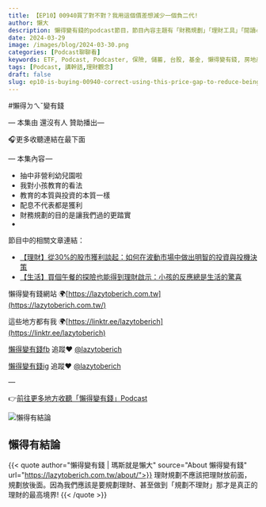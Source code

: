 ```yaml
---
title: 【EP10】00940買了對不對？我用這個價差想減少一個負二代!
author: 懶大
description: 懶得變有錢的podcast節目，節目內容主題有「財務規劃」「理財工具」「閱讀心得」「職涯與生活」，內容涵蓋了你與金錢會產生的所有關係。如果想要讓自己對「財務規劃」的本質有更進一步的認識，歡迎訂閱、追蹤、分享並歡迎進一步提出你的想法，讓更多人一起財務有規劃、快樂有方法。
date: 2024-03-29
image: /images/blog/2024-03-30.png
categories: [Podcast聊聊看]
keywords: ETF, Podcast, Podcaster, 保險, 儲蓄, 台股, 基金, 懶得變有錢, 房地產, 投資, 投資理財, 支出, 收入, 月配息, 理財, 理財規劃, 瑪斯理財兩三事, 稅務, 總體經濟, 美股, 職涯心得, 股利收入, 複委託, 記帳, 讀書心得, 財務規劃, 財商, 貸款, 資產配置, 退休規劃, 開源節流
tags: [Podcast, 講幹話,理財觀念]
draft: false
slug: ep10-is-buying-00940-correct-using-this-price-gap-to-reduce-being-the-second-generation-in-debt
---
```

#懶得ㄉㄟˇ變有錢

— 本集由 還沒有人 贊助播出—

🎧更多收聽連結在最下面

— 本集內容 —

- 抽中非營利幼兒園啦
- 我對小孩教育的看法
- 教育的本質與投資的本質一樣
- 配息不代表都是獲利
- 財務規劃的目的是讓我們過的更踏實
- 

節目中的相關文章連結：

- [【理財】從30%的股市獲利談起：如何在波動市場中做出明智的投資與投機決策](https://lazytoberich.com.tw/p/%E7%90%86%E8%B2%A1%E5%BE%9E30%E7%9A%84%E8%82%A1%E5%B8%82%E7%8D%B2%E5%88%A9%E8%AB%87%E8%B5%B7%E5%A6%82%E4%BD%95%E5%9C%A8%E6%B3%A2%E5%8B%95%E5%B8%82%E5%A0%B4%E4%B8%AD%E5%81%9A%E5%87%BA%E6%98%8E%E6%99%BA%E7%9A%84%E6%8A%95%E8%B3%87%E8%88%87%E6%8A%95%E6%A9%9F%E6%B1%BA%E7%AD%96/)
- [【生活】買個午餐的探險也能得到理財啟示：小孩的反應總是生活的驚喜](https://lazytoberich.com.tw/p/mai-ge-wu-can-de-tan-xian-ye-neng-de-dao-li-cai-qi-shi-xiao-hai-de-fan-ying-zong-shi-sheng-huo-de-jing-xi/)

懶得變有錢網站 🌍[https://lazytoberich.com.tw](https://lazytoberich.com.tw/)

這些地方都有我 🌍[https://linktr.ee/lazytoberich](https://linktr.ee/lazytoberich)

[懶得變有錢fb](https://www.facebook.com/lazytoberich) 追蹤❤️ [@lazytoberich](https://www.facebook.com/lazytoberich)

[懶得變有錢ig](https://www.instagram.com/lazytoberich/) 追蹤❤️ [@lazytoberich](https://www.instagram.com/lazytoberich/)

—

👉[前往更多地方收聽「懶得變有錢」Podcast](https://solink.soundon.fm/lazytoberich)


![懶得有結論](/images/blog/lazytobeconclude.svg)
## 懶得有結論

{{< quote author="懶得變有錢 | 瑪斯就是懶大" source="About 懶得變有錢" url="https://lazytoberich.com.tw/about/">}}
理財規劃不應該把理財放前面，規劃放後面。因為我們應該是要規劃理財、甚至做到「規劃不理財」那才是真正的理財的最高境界!
{{< /quote >}}
